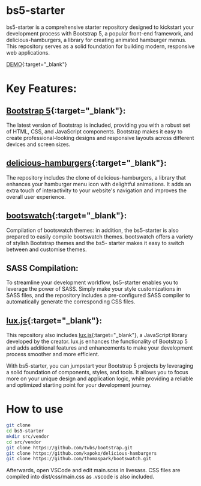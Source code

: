# bs5-starter

bs5-starter is a comprehensive starter repository designed to kickstart your development process with Bootstrap 5, a popular front-end framework, and delicious-hamburgers, a library for creating animated hamburger menus. This repository serves as a solid foundation for building modern, responsive web applications.

[DEMO](https://yuta.kmusiclife.com/demos/bs5-starter/){:target="_blank"}

# Key Features:

## [Bootstrap 5](https://github.com/twbs/bootstrap.git){:target="_blank"}: 
The latest version of Bootstrap is included, providing you with a robust set of HTML, CSS, and JavaScript components. Bootstrap makes it easy to create professional-looking designs and responsive layouts across different devices and screen sizes.

## [delicious-hamburgers](https://github.com/kapoko/delicious-hamburgers){:target="_blank"}: 
The repository includes the clone of delicious-hamburgers, a library that enhances your hamburger menu icon with delightful animations. It adds an extra touch of interactivity to your website's navigation and improves the overall user experience.

## [bootswatch](https://github.com/thomaspark/bootswatch.git){:target="_blank"}:
Compilation of bootswatch themes: in addition, the bs5-starter is also prepared to easily compile bootswatch themes. bootswatch offers a variety of stylish Bootstrap themes and the bs5- starter makes it easy to switch between and customise themes.

## SASS Compilation: 
To streamline your development workflow, bs5-starter enables you to leverage the power of SASS. Simply make your style customizations in SASS files, and the repository includes a pre-configured SASS compiler to automatically generate the corresponding CSS files.

## [lux.js](https://github.com/kmusiclife/lux.js){:target="_blank"}: 
This repository also includes [lux.js](https://github.com/kmusiclife/lux.js){:target="_blank"}, a JavaScript library developed by the creator. lux.js enhances the functionality of Bootstrap 5 and adds additional features and enhancements to make your development process smoother and more efficient.

With bs5-starter, you can jumpstart your Bootstrap 5 projects by leveraging a solid foundation of components, styles, and tools. It allows you to focus more on your unique design and application logic, while providing a reliable and optimized starting point for your development journey.

# How to use
```bash
git clone 
cd bs5-starter
mkdir src/vendor
cd src/vendor
git clone https://github.com/twbs/bootstrap.git
git clone https://github.com/kapoko/delicious-hamburgers
git clone https://github.com/thomaspark/bootswatch.git
```

Afterwards, open VSCode and edit main.scss in livesass. CSS files are compiled into dist/css/main.css as .vscode is also included.

